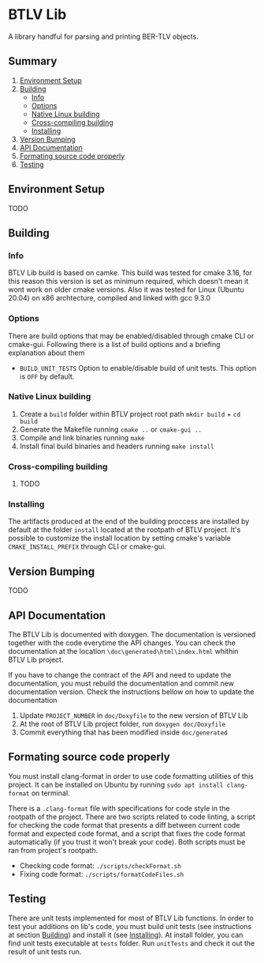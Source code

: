 # BTLV Lib

A library handful for parsing and printing BER-TLV objects.

## Summary
1. [Environment Setup](#environment-setup)
2. [Building](#building)
    - [Info](#info)
    - [Options](#options)
    - [Native Linux building](#native-linux-building)
    - [Cross-compiling building](#cross-compiling-building)
    - [Installing](#installing)
3. [Version Bumping](#version-bumping)
4. [API Documentation](#api-documentation)
5. [Formating source code properly](#formating-source-code-properly)
6. [Testing](#testing)

## Environment Setup

TODO
## Building

### Info

BTLV Lib build is based on camke. This build was tested for cmake 3.16, for this reason this version is set as minimum  required, which doesn't mean it wont work on older cmake versions. Also it was tested for Linux (Ubuntu 20.04) on x86 archtecture, compiled and linked with gcc 9.3.0

### Options

There are build options that may be enabled/disabled through cmake CLI or cmake-gui. Following there is a list of build options and a briefing explanation about them

* `BUILD_UNIT_TESTS` Option to enable/disable build of unit tests. This option is `OFF` by default.

### Native Linux building

1. Create a `build` folder within BTLV project root path `mkdir build` + `cd build`
1. Generate the Makefile running `cmake ..` or `cmake-gui ..`
1. Compile and link binaries running `make`
1. Install final build binaries and headers running `make install`

### Cross-compiling building

1. TODO

### Installing

The artifacts produced at the end of the building proccess are installed by default at the folder `install` located at the rootpath of BTLV project. It's possible to customize the install location by setting cmake's variable `CMAKE_INSTALL_PREFIX` through CLI or cmake-gui.

## Version Bumping

TODO

## API Documentation

The BTLV Lib is documented with doxygen. The documentation is versioned together with the code everytime the API changes. You can check the documentation at the location `\doc\generated\html\index.html` whithin BTLV Lib project.

If you have to change the contract of the API and need to update the documentation, you must rebuild the documentation and commit new documentation version. Check the instructions bellow on how to update the documentation

1. Update `PROJECT_NUMBER` in `doc/Doxyfile` to the new version of BTLV Lib
1. At the root of BTLV Lib project folder, run `doxygen doc/Doxyfile`
1. Commit everything that has been modified inside `doc/generated`

## Formating source code properly

You must install clang-format in order to use code formatting utilities of this project. It can be installed on Ubuntu by running `sudo apt install clang-format` on terminal.

There is a `.clang-format` file with specifications for code style in the rootpath of the project. There are two scripts related to code linting, a script for checking the code format that presents a diff between current code format and expected code format, and a script that fixes the code format automatically (if you trust it won't break your code). Both scripts must be ran from project's rootpath.

* Checking code format: `./scripts/checkFormat.sh`
* Fixing code format: `./scripts/formatCodeFiles.sh`

## Testing

There are unit tests implemented for most of BTLV Lib functions. In order to test your additions on lib's code, you must build unit tests (see instructions at section [Building](#building)) and install it (see [Installing](#installing)). At install folder, you can find unit tests executable at `tests` folder. Run `unitTests` and check it out the result of unit tests run.